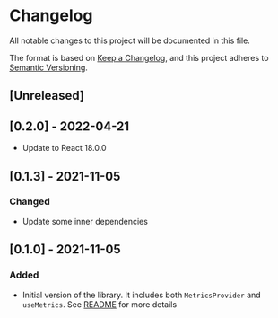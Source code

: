 # Changelog

All notable changes to this project will be documented in this file.

The format is based on [Keep a Changelog](https://keepachangelog.com/en/1.0.0/),
and this project adheres to [Semantic Versioning](https://semver.org/spec/v2.0.0.html).

## [Unreleased]

## [0.2.0] - 2022-04-21

- Update to React 18.0.0

## [0.1.3] - 2021-11-05

### Changed

- Update some inner dependencies

## [0.1.0] - 2021-11-05

### Added

- Initial version of the library. It includes both `MetricsProvider` and
  `useMetrics`. See [README](./README.md) for more details
